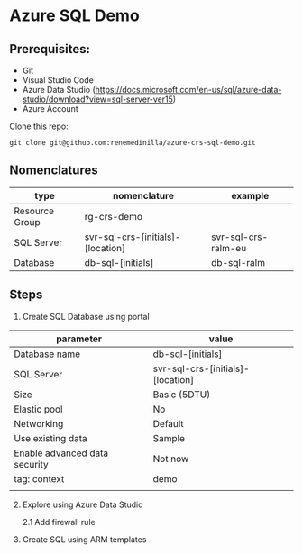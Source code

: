 # Azure SQL Demo

## Prerequisites:
- Git
- Visual Studio Code
- Azure Data Studio (https://docs.microsoft.com/en-us/sql/azure-data-studio/download?view=sql-server-ver15)
- Azure Account

Clone this repo:
```
git clone git@github.com:renemedinilla/azure-crs-sql-demo.git
```

## Nomenclatures

|type|nomenclature|example|
|---|---|---|
|Resource Group|rg-crs-demo||
|SQL Server|svr-sql-crs-[initials]-[location]|svr-sql-crs-ralm-eu|
|Database|db-sql-[initials]|db-sql-ralm|

## Steps

1. Create SQL Database using portal

|parameter|value|
|---|---|
|Database name|db-sql-[initials]|
|SQL Server|svr-sql-crs-[initials]-[location]|
|Size|Basic (5DTU)|
|Elastic pool|No|
|Networking|Default|
|Use existing data|Sample|
|Enable advanced data security|Not now|
|tag: context|demo|
|||

2. Explore using Azure Data Studio

    2.1 Add firewall rule

2. Create SQL using ARM templates